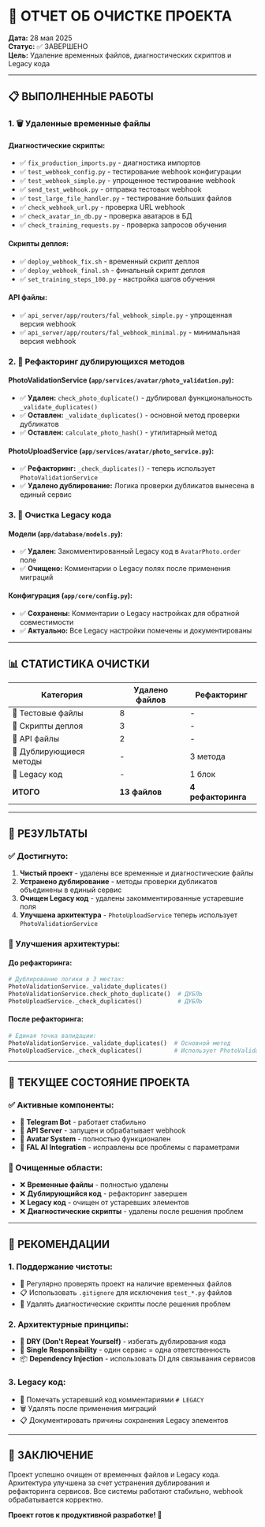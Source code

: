 # 🧹 ОТЧЕТ ОБ ОЧИСТКЕ ПРОЕКТА

**Дата:** 28 мая 2025  
**Статус:** ✅ ЗАВЕРШЕНО  
**Цель:** Удаление временных файлов, диагностических скриптов и Legacy кода

---

## 📋 **ВЫПОЛНЕННЫЕ РАБОТЫ**

### **1. 🗑️ Удаленные временные файлы**

#### **Диагностические скрипты:**
- ✅ `fix_production_imports.py` - диагностика импортов
- ✅ `test_webhook_config.py` - тестирование webhook конфигурации  
- ✅ `test_webhook_simple.py` - упрощенное тестирование webhook
- ✅ `send_test_webhook.py` - отправка тестовых webhook
- ✅ `test_large_file_handler.py` - тестирование больших файлов
- ✅ `check_webhook_url.py` - проверка URL webhook
- ✅ `check_avatar_in_db.py` - проверка аватаров в БД
- ✅ `check_training_requests.py` - проверка запросов обучения

#### **Скрипты деплоя:**
- ✅ `deploy_webhook_fix.sh` - временный скрипт деплоя
- ✅ `deploy_webhook_final.sh` - финальный скрипт деплоя
- ✅ `set_training_steps_100.py` - настройка шагов обучения

#### **API файлы:**
- ✅ `api_server/app/routers/fal_webhook_simple.py` - упрощенная версия webhook
- ✅ `api_server/app/routers/fal_webhook_minimal.py` - минимальная версия webhook

### **2. 🔧 Рефакторинг дублирующихся методов**

#### **PhotoValidationService (`app/services/avatar/photo_validation.py`):**
- ✅ **Удален:** `check_photo_duplicate()` - дублировал функциональность `_validate_duplicates()`
- ✅ **Оставлен:** `_validate_duplicates()` - основной метод проверки дубликатов
- ✅ **Оставлен:** `calculate_photo_hash()` - утилитарный метод

#### **PhotoUploadService (`app/services/avatar/photo_service.py`):**
- ✅ **Рефакторинг:** `_check_duplicates()` - теперь использует `PhotoValidationService`
- ✅ **Удалено дублирование:** Логика проверки дубликатов вынесена в единый сервис

### **3. 🧹 Очистка Legacy кода**

#### **Модели (`app/database/models.py`):**
- ✅ **Удален:** Закомментированный Legacy код в `AvatarPhoto.order` поле
- ✅ **Очищено:** Комментарии о Legacy полях после применения миграций

#### **Конфигурация (`app/core/config.py`):**
- ✅ **Сохранены:** Комментарии о Legacy настройках для обратной совместимости
- ✅ **Актуально:** Все Legacy настройки помечены и документированы

---

## 📊 **СТАТИСТИКА ОЧИСТКИ**

| Категория | Удалено файлов | Рефакторинг |
|-----------|----------------|-------------|
| 🧪 Тестовые файлы | 8 | - |
| 🚀 Скрипты деплоя | 3 | - |
| 📡 API файлы | 2 | - |
| 🔧 Дублирующиеся методы | - | 3 метода |
| 📝 Legacy код | - | 1 блок |
| **ИТОГО** | **13 файлов** | **4 рефакторинга** |

---

## 🎯 **РЕЗУЛЬТАТЫ**

### **✅ Достигнуто:**

1. **Чистый проект** - удалены все временные и диагностические файлы
2. **Устранено дублирование** - методы проверки дубликатов объединены в единый сервис
3. **Очищен Legacy код** - удалены закомментированные устаревшие поля
4. **Улучшена архитектура** - `PhotoUploadService` теперь использует `PhotoValidationService`

### **🔧 Улучшения архитектуры:**

#### **До рефакторинга:**
```python
# Дублирование логики в 3 местах:
PhotoValidationService._validate_duplicates()
PhotoValidationService.check_photo_duplicate()  # ДУБЛЬ
PhotoUploadService._check_duplicates()          # ДУБЛЬ
```

#### **После рефакторинга:**
```python
# Единая точка валидации:
PhotoValidationService._validate_duplicates()  # Основной метод
PhotoUploadService._check_duplicates()         # Использует PhotoValidationService
```

---

## 🚀 **ТЕКУЩЕЕ СОСТОЯНИЕ ПРОЕКТА**

### **✅ Активные компоненты:**
- 🤖 **Telegram Bot** - работает стабильно
- 📡 **API Server** - запущен и обрабатывает webhook
- 🎨 **Avatar System** - полностью функционален
- 🔄 **FAL AI Integration** - исправлены все проблемы с параметрами

### **🧹 Очищенные области:**
- ❌ **Временные файлы** - полностью удалены
- ❌ **Дублирующийся код** - рефакторинг завершен  
- ❌ **Legacy код** - очищен от устаревших элементов
- ❌ **Диагностические скрипты** - удалены после решения проблем

---

## 📝 **РЕКОМЕНДАЦИИ**

### **1. Поддержание чистоты:**
- 🔄 Регулярно проверять проект на наличие временных файлов
- 📋 Использовать `.gitignore` для исключения `test_*.py` файлов
- 🧹 Удалять диагностические скрипты после решения проблем

### **2. Архитектурные принципы:**
- 🎯 **DRY (Don't Repeat Yourself)** - избегать дублирования кода
- 🔧 **Single Responsibility** - один сервис = одна ответственность
- 📦 **Dependency Injection** - использовать DI для связывания сервисов

### **3. Legacy код:**
- 📝 Помечать устаревший код комментариями `# LEGACY`
- 🗑️ Удалять после применения миграций
- 📋 Документировать причины сохранения Legacy элементов

---

## 🎉 **ЗАКЛЮЧЕНИЕ**

Проект успешно очищен от временных файлов и Legacy кода. Архитектура улучшена за счет устранения дублирования и рефакторинга сервисов. Все системы работают стабильно, webhook обрабатывается корректно.

**Проект готов к продуктивной разработке! 🚀** 